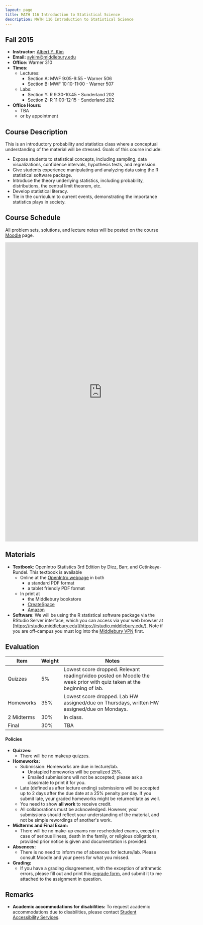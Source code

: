 ```yaml
---
layout: page
title: MATH 116 Introduction to Statistical Science
description: MATH 116 Introduction to Statistical Science
---
```


## Fall 2015

* **Instructor:** [Albert Y. Kim](http://community.middlebury.edu/~aykim/)
* **Email:** [aykim@middlebury.edu](aykim@middlebury.edu)
* **Office:** Warner 310
* **Times:**
    + Lectures:
        + Section A: MWF 9:05-9:55 - Warner 506
        + Section B: MWF 10:10-11:00 - Warner 507
    + Labs:
        + Section Y: R 9:30-10:45 - Sunderland 202
        + Section Z: R 11:00-12:15 - Sunderland 202
* **Office Hours:**
    + TBA
    + or by appointment




## Course Description

This is an introductory probability and statistics class where a conceptual understanding of the material will be stressed.  Goals of this course include:

* Expose students to statistical concepts, including sampling, data visualizations, confidence intervals, hypothesis tests, and regression.
* Give students experience manipulating and analyzing data using the R statistical software package.
* Introduce the theory underlying statistics, including probability, distributions, the central limit theorem, etc.
* Develop statistical literacy.
* Tie in the curriculum to current events, demonstrating the importance statistics plays in society.




## Course Schedule

All problem sets, solutions, and lecture notes will be posted on the course [Moodle](http://moodle.middlebury.edu/course/view.php?id=2116) page.

<iframe width='614' height='950' frameborder='0' src='https://docs.google.com/spreadsheets/d/1kYNq8ID5HtVoTFOC08U2oRshhREGhw-Nc8Zy-eWYoPM/pubhtml?gid=5&amp;single=true&amp;widget=true&amp;headers=false'></iframe>






## Materials

* **Textbook**: OpenIntro Statistics 3rd Edition by Diez, Barr, and Cetinkaya-Rundel.  This textbook is available
    + Online at the [OpenIntro webpage](https://www.openintro.org/stat/textbook.php?stat_book=os) in both
        + a standard PDF format
        + a tablet friendly PDF format
    + In print at
        + the Middlebury bookstore
        + [CreateSpace](https://www.createspace.com/5641475)
        + [Amazon](http://www.amazon.com/gp/product/194345003X/)
* **Software**: We will be using the R statistical software package via the RStudio Server interface, which you can access via your web browser at [https://rstudio.middlebury.edu](https://rstudio.middlebury.edu/). Note if you are off-campus you must log into the [Middlebury VPN](http://mediawiki.middlebury.edu/wiki/LIS/Off-campus_Access) first.




## Evaluation

**Item**  | **Weight** | **Notes**
------------- | ------------- | -------------
Quizzes | 5% | Lowest score dropped. Relevant reading/video posted on Moodle the week prior with quiz taken at the beginning of lab.
Homeworks | 35% | Lowest score dropped. Lab HW assigned/due on Thursdays, written HW assigned/due on Mondays.
2 Midterms | 30%  | In class.
Final | 30%  | TBA


#### Policies

* **Quizzes:**
    + There will be no makeup quizzes.
* **Homeworks:**
    + Submission: Homeworks are due in lecture/lab.
        + Unstapled homeworks will be penalized 25%.
        + Emailed submissions will not be accepted; please ask a classmate to print it for you.
    + Late (defined as after lecture ending) submissions will be accepted up to 2 days after the due date at a 25% penalty per day. If you submit late, your graded homeworks might be returned late as well.
    + You need to show **all work** to receive credit.
    + All collaborations must be acknowledged.  However, your submissions should reflect your understanding of the material, and not be simple rewordings of another's work.
* **Midterms and Final Exam:**
    + There will be no make-up exams nor rescheduled exams, except in case of serious illness, death in the family, or religious obligations, provided prior notice is given and documentation is provided.
* **Absences:**
    + There is no need to inform me of absences for lecture/lab. Please consult Moodle and your peers for what you missed.
* **Grading:**
    + If you have a grading disagreement, with the exception of arithmetic errors, please fill out and print this [regrade form](https://docs.google.com/document/d/1MT9DLI_IjohQxv9XRZzUH24r8t1PzRDwT8RrN8DM-Uo/edit?usp=sharing), and submit it to me attached to the assignment in question.  




## Remarks

* **Academic accommodations for disabilities:**  To request academic accommodations due to disabilities, please contact [Student Accessibility Services](http://www.middlebury.edu/studentlife/doc/ada).
